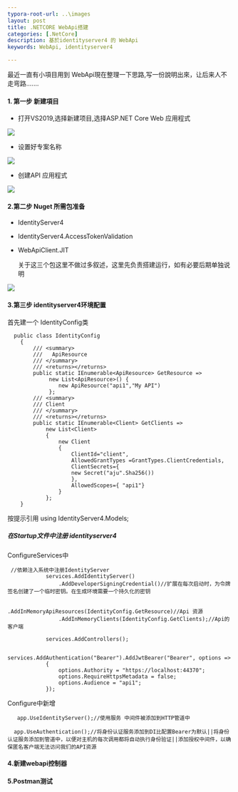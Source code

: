 ```yaml
---
typora-root-url: ..\images
layout: post
title: .NETCORE WebApi搭建
categories: [.NetCore]
description: 基於identityserver4 的 WebApi
keywords: WebApi, identityserver4

---
```




最近一直有小項目用到 WebApi現在整理一下思路,写一份說明出來，让后来人不走弯路.......

#### 1. 第一步 新建項目

- 打开VS2019,选择新建项目,选择ASP.NET Core Web 应用程式

![](/blog/webapiImages/新建webapi项目.PNG)

- 设置好专案名称

![](/blog/webapiImages/新建webapi項目2.PNG)

- 创建API 应用程式

![](/blog/webapiImages/新建webapi項目3.PNG)



#### 2.第二步 Nuget 所需包准备

- IdentityServer4

- IdentityServer4.AccessTokenValidation

- WebApiClient.JIT

  关于这三个包这里不做过多叙述，这里先负责搭建运行，如有必要后期单独说明

![](/blog/webapiImages/Nuget包.PNG)

#### 3.第三步  identityserver4环境配置

首先建一个 IdentityConfig类

```
  public class IdentityConfig
    {
        /// <summary>
        ///   ApiResource 
        /// </summary>
        /// <returns></returns>
        public static IEnumerable<ApiResource> GetResource =>
             new List<ApiResource>() {
                new ApiResource("api1","My API")
             };
        /// <summary>
        /// Client
        /// </summary>
        /// <returns></returns>
        public static IEnumerable<Client> GetClients =>
            new List<Client>
            {
                new Client
                {
                    ClientId="client",
                    AllowedGrantTypes =GrantTypes.ClientCredentials,
                    ClientSecrets={
                    new Secret("aju".Sha256())
                    },
                    AllowedScopes={ "api1"}
                }
            };
    }
```

按提示引用  using IdentityServer4.Models;

##### 在Startup文件中注册 identityserver4

ConfigureServices中

```
 //依赖注入系统中注册IdentityServer
            services.AddIdentityServer()
                .AddDeveloperSigningCredential()//扩展在每次启动时，为令牌签名创建了一个临时密钥。在生成环境需要一个持久化的密钥

                .AddInMemoryApiResources(IdentityConfig.GetResource)//Api 资源
                .AddInMemoryClients(IdentityConfig.GetClients);//Api的客户端

            services.AddControllers();

            services.AddAuthentication("Bearer").AddJwtBearer("Bearer", options =>
            {
                options.Authority = "https://localhost:44370";
                options.RequireHttpsMetadata = false;
                options.Audience = "api1";
            });
```

Configure中新增

```
   app.UseIdentityServer();//使用服务 中间件被添加到HTTP管道中

  app.UseAuthentication();//将身份认证服务添加到DI比配置Bearer为默认||将身份认证服务添加到管道中，以便对主机的每次调用都将自动执行身份验证||添加授权中间件，以确保匿名客户端无法访问我们的API资源
```

#### 4.新建webapi控制器

#### 5.Postman测试

